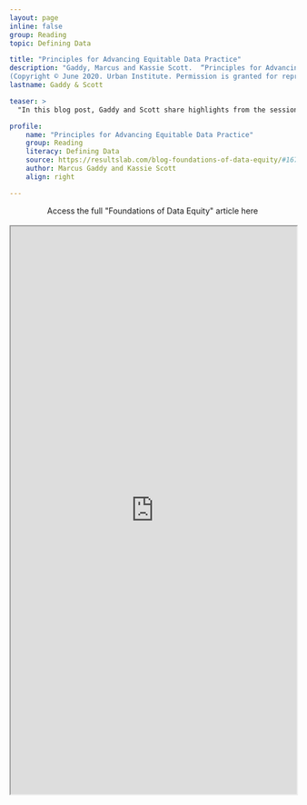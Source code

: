 ```yaml
---
layout: page
inline: false
group: Reading
topic: Defining Data

title: "Principles for Advancing Equitable Data Practice"
description: "Gaddy, Marcus and Kassie Scott.  “Principles for Advancing Equitable Data Practice.” Urban.org, June 2020, https://resultslab.com/blog-foundations-of-data-equity/#1674152295196-987e18dd-deaa. Accessed 4 June 2023.
(Copyright © June 2020. Urban Institute. Permission is granted for reproduction of this file, with attribution to the Urban Institute.)"
lastname: Gaddy & Scott

teaser: >
  "In this blog post, Gaddy and Scott share highlights from the session around what data equity means, why ‘data is objective’ is a myth, and how you can begin to build a more equitable data practice."

profile:
    name: "Principles for Advancing Equitable Data Practice"
    group: Reading
    literacy: Defining Data
    source: https://resultslab.com/blog-foundations-of-data-equity/#1674152295196-987e18dd-deaa
    author: Marcus Gaddy and Kassie Scott
    align: right

---
```


<link rel="stylesheet" href="https://cdn.jsdelivr.net/npm/@shoelace-style/shoelace@2.5.2/cdn/themes/light.css" />
<script type="module" src="https://cdn.jsdelivr.net/npm/@shoelace-style/shoelace@2.5.2/cdn/shoelace.js" ></script>

<div>
  <center>
  <sl-button-group label="Alignment">
  <sl-button href="https://resultslab.com/blog-foundations-of-data-equity/#1674152295196-987e18dd-deaa">Access the full "Foundations of Data Equity" article here</sl-button>
  </sl-button-group>
</center>
</div>

<br>

<iframe width="100%" height="1000" src="https://resultslab.com/blog-foundations-of-data-equity/#1674152295196-987e18dd-deaa" allowfullscreen>iFrame HERE</iframe>

